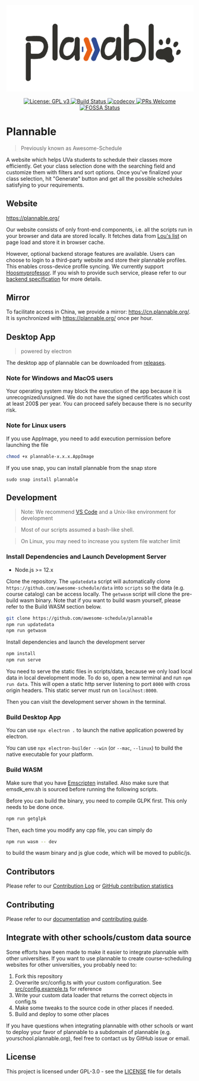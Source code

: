 <p align="center"><img src="./src/assets/cover.jpg" width="560px" alt="cover"/></p>

<p align="center">
    <a href="https://www.gnu.org/licenses/gpl-3.0" rel="nofollow">
        <img src="https://img.shields.io/badge/License-GPLv3-blue.svg" alt="License: GPL v3" />
    </a>
    <a href="https://travis-ci.com/github/awesome-schedule/plannable" rel="nofollow">
        <img src="https://travis-ci.com/awesome-schedule/plannable.svg?branch=master" alt="Build Status" />
    </a>
    <a href="https://codecov.io/gh/awesome-schedule/plannable" rel="nofollow">
        <img src="https://codecov.io/gh/awesome-schedule/plannable/branch/master/graph/badge.svg" alt="codecov" />
    </a>
    <a href="http://makeapullrequest.com" rel="nofollow">
        <img src="https://img.shields.io/badge/PRs-welcome-brightgreen.svg?style=flat-square" alt="PRs Welcome" />
    </a>
    <a href="https://app.fossa.io/projects/git%2Bgithub.com%2Fawesome-schedule%2Fplannable?ref=badge_shield"
        rel="nofollow">
        <img src="https://app.fossa.io/api/projects/git%2Bgithub.com%2Fawesome-schedule%2Fplannable.svg?type=shield"
            alt="FOSSA Status" />
    </a>
</p>

# Plannable

> Previously known as Awesome-Schedule

A website which helps UVa students to schedule their classes more efficiently. Get your class selection done with the searching field and customize them with filters and sort options. Once you've finalized your class selection, hit "Generate" button and get all the possible schedules satisfying to your requirements.

## Website

https://plannable.org/

Our website consists of only front-end components, i.e. all the scripts run in your browser and data are stored locally. It fetches data from [Lou's list](https://rabi.phys.virginia.edu/mySIS/CS2/) on page load and store it in browser cache.

However, optional backend storage features are available. Users can choose to login to a third-party website and store their plannable profiles. This enables cross-device profile syncing. We currently support [Hoosmyprofessor](https://match.msnatuva.org). If you wish to provide such service, please refer to our [backend specification](./docs/Backend%20Specification.md) for more details.

## Mirror

To facilitate access in China, we provide a mirror: https://cn.plannable.org/. It is synchronized with https://plannable.org/ once per hour.

## Desktop App

> powered by electron

The desktop app of plannable can be downloaded from [releases](https://github.com/awesome-schedule/plannable/releases).

### Note for Windows and MacOS users

Your operating system may block the execution of the app because it is unrecognized/unsigned. We do not have the signed certificates which cost at least 200\$ per year. You can proceed safely because there is no security risk.

### Note for Linux users

If you use AppImage, you need to add execution permission before launching the file

```bash
chmod +x plannable-x.x.x.AppImage
```

If you use snap, you can install plannable from the snap store

```
sudo snap install plannable
```

## Development

> Note: We recommend [VS Code](https://code.visualstudio.com/) and a Unix-like environment for development

> Most of our scripts assumed a bash-like shell.

> On Linux, you may need to increase you system file watcher limit

### Install Dependencies and Launch Development Server

-   Node.js >= 12.x

Clone the repository. The `updatedata` script will automatically clone `https://github.com/awesome-schedule/data` into `scripts` so the data (e.g. course catalog) can be access locally. The `getwasm` script will clone the pre-build wasm binary. Note that if you want to build wasm yourself, please refer to the Build WASM section below.

```bash
git clone https://github.com/awesome-schedule/plannable
npm run updatedata
npm run getwasm
```

Install dependencies and launch the development server

```bash
npm install
npm run serve
```

You need to serve the static files in scripts/data, because we only load local data in local development mode. To do so, open a new terminal and run `npm run data`. This will open a static http server listening to port `8000` with cross origin headers. This static server must run on `localhost:8000`.

Then you can visit the development server shown in the terminal.

### Build Desktop App

You can use `npx electron .` to launch the native application powered by electron.

You can use `npx electron-builder --win` (or `--mac`, `--linux`) to build the native executable for your platform.

### Build WASM

Make sure that you have [Emscripten](https://emscripten.org/docs/getting_started/downloads.html) installed. Also make sure that emsdk_env.sh is sourced before running the following scripts.

Before you can build the binary, you need to compile GLPK first. This only needs to be done once.

```bash
npm run getglpk
```

Then, each time you modify any cpp file, you can simply do

```bash
npm run wasm -- dev
```

to build the wasm binary and js glue code, which will be moved to public/js.

## Contributors

Please refer to our [Contribution Log](docs/Contribution.md) or [GitHub contribution statistics](https://github.com/OAHC2022/UVaAutoScheduler/graphs/contributors)

## Contributing

Please refer to our [documentation](docs/README.md) and [contributing guide](docs/CONTRIBUTING.md).

## Integrate with other schools/custom data source

Some efforts have been made to make it easier to integrate plannable with other universities. If you want to use plannable to create course-scheduling websites for other universities, you probably need to:

1. Fork this repository
2. Overwrite src/config.ts with your custom configuration. See [src/config.example.ts](src/config.example.ts) for reference
3. Write your custom data loader that returns the correct objects in config.ts
4. Make some tweaks to the source code in other places if needed.
5. Build and deploy to some other places

If you have questions when integrating plannable with other schools or want to deploy your favor of plannable to a subdomain of plannable (e.g. yourschool.plannable.org), feel free to contact us by GitHub issue or email.

## License

This project is licensed under GPL-3.0 - see the [LICENSE](LICENSE) file for details
